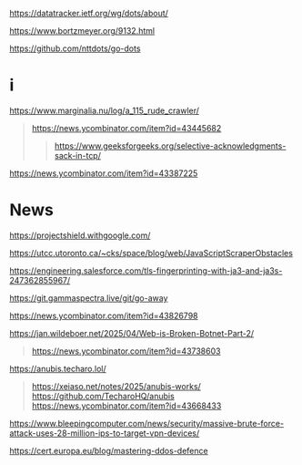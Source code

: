 https://datatracker.ietf.org/wg/dots/about/

https://www.bortzmeyer.org/9132.html

https://github.com/nttdots/go-dots

# i
https://www.marginalia.nu/log/a_115_rude_crawler/
> https://news.ycombinator.com/item?id=43445682
> > https://www.geeksforgeeks.org/selective-acknowledgments-sack-in-tcp/

https://news.ycombinator.com/item?id=43387225

# News
https://projectshield.withgoogle.com/

https://utcc.utoronto.ca/~cks/space/blog/web/JavaScriptScraperObstacles

https://engineering.salesforce.com/tls-fingerprinting-with-ja3-and-ja3s-247362855967/

https://git.gammaspectra.live/git/go-away

https://news.ycombinator.com/item?id=43826798

https://jan.wildeboer.net/2025/04/Web-is-Broken-Botnet-Part-2/
> https://news.ycombinator.com/item?id=43738603

https://anubis.techaro.lol/
> https://xeiaso.net/notes/2025/anubis-works/
> https://github.com/TecharoHQ/anubis
> https://news.ycombinator.com/item?id=43668433

https://www.bleepingcomputer.com/news/security/massive-brute-force-attack-uses-28-million-ips-to-target-vpn-devices/

https://cert.europa.eu/blog/mastering-ddos-defence